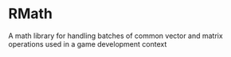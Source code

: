 # RMath
A math library for handling batches of common vector and matrix operations used in a game development context
